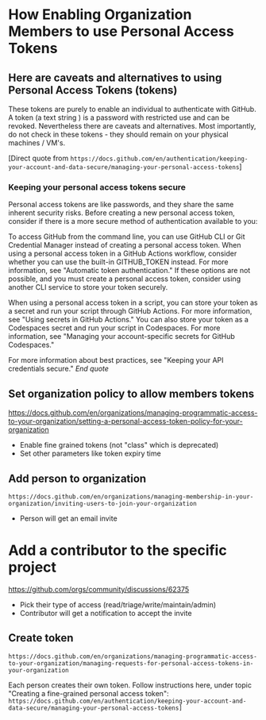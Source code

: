 # How Enabling Organization Members to use Personal Access Tokens

## Here are caveats and alternatives to using Personal Access Tokens (tokens)
These tokens are purely to enable an individual to authenticate with GitHub. A token (a text string
) is a password with restricted use and can be revoked. Nevertheless there are caveats and alternatives. Most importantly, do not check in these tokens - they should remain on your physical machines / VM's.

[Direct quote from 
`https://docs.github.com/en/authentication/keeping-your-account-and-data-secure/managing-your-personal-access-tokens`]

### Keeping your personal access tokens secure
Personal access tokens are like passwords, and they share the same inherent security risks. Before creating a new personal access token, consider if there is a more secure method of authentication available to you:

To access GitHub from the command line, you can use GitHub CLI or Git Credential Manager instead of creating a personal access token.
When using a personal access token in a GitHub Actions workflow, consider whether you can use the built-in GITHUB_TOKEN instead. For more information, see "Automatic token authentication."
If these options are not possible, and you must create a personal access token, consider using another CLI service to store your token securely.

When using a personal access token in a script, you can store your token as a secret and run your script through GitHub Actions. For more information, see "Using secrets in GitHub Actions." You can also store your token as a Codespaces secret and run your script in Codespaces. For more information, see "Managing your account-specific secrets for GitHub Codespaces."

For more information about best practices, see "Keeping your API credentials secure."
*End quote*

## Set organization policy to allow members tokens
https://docs.github.com/en/organizations/managing-programmatic-access-to-your-organization/setting-a-personal-access-token-policy-for-your-organization
- Enable fine grained tokens (not "class" which is deprecated)
- Set other parameters like token expiry time

## Add person to organization
`https://docs.github.com/en/organizations/managing-membership-in-your-organization/inviting-users-to-join-your-organization`
- Person will get an email invite

# Add a contributor to the specific project
https://github.com/orgs/community/discussions/62375
- Pick their type of access (read/triage/write/maintain/admin)
- Contributor will get a notification to accept the invite

## Create token
`https://docs.github.com/en/organizations/managing-programmatic-access-to-your-organization/managing-requests-for-personal-access-tokens-in-your-organization`

Each person creates their own token. Follow instructions here, under topic "Creating a fine-grained personal access token":
`https://docs.github.com/en/authentication/keeping-your-account-and-data-secure/managing-your-personal-access-tokens]`

